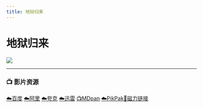 ```yaml
---
title: 地狱归来
---
```


# 地狱归来

![](/assets/image/地狱归来.jpg)

---

### 📺 影片资源 <Badge type="warning" text="漫迪MDsub" />

[☁️百度](https://pan.baidu.com/s/1RA9d7HMyATQBL5BI8JEZWQ?pwd=pfv5)  [☁️阿里](https://www.aliyundrive.com/s/oWAwMxhJdJ1)  [☁️夸克](https://pan.quark.cn/s/9abf791a03b1)  [☁️迅雷](https://pan.xunlei.com/s/VNnhQAmoig6iwEqUa6QdiYZqA1?pwd=t9jq)  [📺MDpan](https://pan.mdsub.top/%E5%9C%B0%E7%8B%B1%E5%BD%92%E6%9D%A5)  [☁️PikPak](https://mypikpak.com/s/VNmWZsmWc0vAx5kQdGFwl-rHo1)[🧲磁力链接](magnet:?xt=urn:btih:2852046db6187660c2a45afb794eb9ea546c1781)